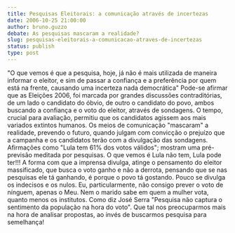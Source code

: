 ```yaml
---
title: Pesquisas Eleitorais: a comunicação através de incertezas
date: 2006-10-25 21:00:00
author: bruno.guzzo
debate: As pesquisas mascaram a realidade?
slug: pesquisas-eleitorais-a-comunicacao-atraves-de-incertezas
status: publish 
type: post
---
```


"O que vemos é que a pesquisa, hoje, já não é mais utilizada de maneira informar o eleitor, e sim de passar a confiança e a preferência por quem está na frente, causando uma incerteza nada democrática"
Pode-se afirmar que as Eleições 2006, foi marcada por grandes discussões contraditórias, de um lado o candidato do óbvio, de outro o candidato do povo, ambos buscando a confiança e o voto do eleitor, através de sondagens. O tempo, crucial para avaliação, permitiu que os candidatos agissem aos mais variados extintos humanos.
Os meios de comunicação "mascaram" a realidade, prevendo o futuro, quando julgam com convicção o prejuízo que a campanha e os candidatos terão com a divulgação das sondagens. Afirmações como "Lula tem 61% dos votos válidos"; mostram uma pré-previsão meditada por pesquisas.
O que vemos é Lula não tem, Lula pode ter!!! A forma com que a imprensa divulga, atinge o pensamento do eleitor massificado, que busca o voto ganho e não a derrota, pensando que se nas pesquisas ele tá ganhando, é porque o povo tá gostando. Pouco se divulga os indecisos e os nulos.
Eu, particularmente, não consigo prever o voto de nínguem, apenas o Meu. Nem o marido sabe em quem a mulher vota, quanto menos os institutos.
Como diz José Serra "Pesquisa não captura o sentimento da população na hora do voto".
Que tal nos preocuparmos mais na hora de analisar propostas, ao invés de buscarmos pesquisa para semelhança!
